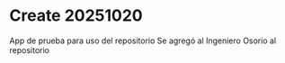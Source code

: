 # Create 20251020
App de prueba para uso del repositorio
Se agregó al Ingeniero Osorio al repositorio
